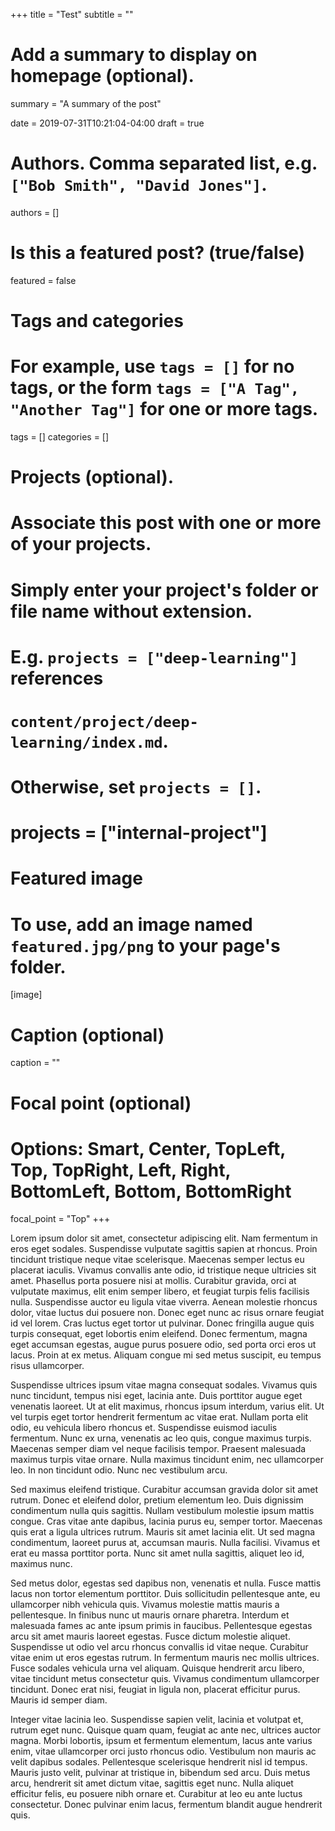 +++
title = "Test"
subtitle = ""

# Add a summary to display on homepage (optional).
summary = "A summary of the post"

date = 2019-07-31T10:21:04-04:00
draft = true

# Authors. Comma separated list, e.g. `["Bob Smith", "David Jones"]`.
authors = []

# Is this a featured post? (true/false)
featured = false

# Tags and categories
# For example, use `tags = []` for no tags, or the form `tags = ["A Tag", "Another Tag"]` for one or more tags.
tags = []
categories = []

# Projects (optional).
#   Associate this post with one or more of your projects.
#   Simply enter your project's folder or file name without extension.
#   E.g. `projects = ["deep-learning"]` references 
#   `content/project/deep-learning/index.md`.
#   Otherwise, set `projects = []`.
# projects = ["internal-project"]

# Featured image
# To use, add an image named `featured.jpg/png` to your page's folder. 
[image]
  # Caption (optional)
  caption = ""

  # Focal point (optional)
  # Options: Smart, Center, TopLeft, Top, TopRight, Left, Right, BottomLeft, Bottom, BottomRight
  focal_point = "Top"
+++


Lorem ipsum dolor sit amet, consectetur adipiscing elit. Nam fermentum in eros eget sodales. Suspendisse vulputate sagittis sapien at rhoncus. Proin tincidunt tristique neque vitae scelerisque. Maecenas semper lectus eu placerat iaculis. Vivamus convallis ante odio, id tristique neque ultricies sit amet. Phasellus porta posuere nisi at mollis. Curabitur gravida, orci at vulputate maximus, elit enim semper libero, et feugiat turpis felis facilisis nulla. Suspendisse auctor eu ligula vitae viverra. Aenean molestie rhoncus dolor, vitae luctus dui posuere non. Donec eget nunc ac risus ornare feugiat id vel lorem. Cras luctus eget tortor ut pulvinar. Donec fringilla augue quis turpis consequat, eget lobortis enim eleifend. Donec fermentum, magna eget accumsan egestas, augue purus posuere odio, sed porta orci eros ut lacus. Proin at ex metus. Aliquam congue mi sed metus suscipit, eu tempus risus ullamcorper.

Suspendisse ultrices ipsum vitae magna consequat sodales. Vivamus quis nunc tincidunt, tempus nisi eget, lacinia ante. Duis porttitor augue eget venenatis laoreet. Ut at elit maximus, rhoncus ipsum interdum, varius elit. Ut vel turpis eget tortor hendrerit fermentum ac vitae erat. Nullam porta elit odio, eu vehicula libero rhoncus et. Suspendisse euismod iaculis fermentum. Nunc ex urna, venenatis ac leo quis, congue maximus turpis. Maecenas semper diam vel neque facilisis tempor. Praesent malesuada maximus turpis vitae ornare. Nulla maximus tincidunt enim, nec ullamcorper leo. In non tincidunt odio. Nunc nec vestibulum arcu.

Sed maximus eleifend tristique. Curabitur accumsan gravida dolor sit amet rutrum. Donec et eleifend dolor, pretium elementum leo. Duis dignissim condimentum nulla quis sagittis. Nullam vestibulum molestie ipsum mattis congue. Cras vitae ante dapibus, lacinia purus eu, semper tortor. Maecenas quis erat a ligula ultrices rutrum. Mauris sit amet lacinia elit. Ut sed magna condimentum, laoreet purus at, accumsan mauris. Nulla facilisi. Vivamus et erat eu massa porttitor porta. Nunc sit amet nulla sagittis, aliquet leo id, maximus nunc.

Sed metus dolor, egestas sed dapibus non, venenatis et nulla. Fusce mattis lacus non tortor elementum porttitor. Duis sollicitudin pellentesque ante, eu ullamcorper nibh vehicula quis. Vivamus molestie mattis mauris a pellentesque. In finibus nunc ut mauris ornare pharetra. Interdum et malesuada fames ac ante ipsum primis in faucibus. Pellentesque egestas arcu sit amet mauris laoreet egestas. Fusce dictum molestie aliquet. Suspendisse ut odio vel arcu rhoncus convallis id vitae neque. Curabitur vitae enim ut eros egestas rutrum. In fermentum mauris nec mollis ultrices. Fusce sodales vehicula urna vel aliquam. Quisque hendrerit arcu libero, vitae tincidunt metus consectetur quis. Vivamus condimentum ullamcorper tincidunt. Donec erat nisi, feugiat in ligula non, placerat efficitur purus. Mauris id semper diam.

Integer vitae lacinia leo. Suspendisse sapien velit, lacinia et volutpat et, rutrum eget nunc. Quisque quam quam, feugiat ac ante nec, ultrices auctor magna. Morbi lobortis, ipsum et fermentum elementum, lacus ante varius enim, vitae ullamcorper orci justo rhoncus odio. Vestibulum non mauris ac velit dapibus sodales. Pellentesque scelerisque hendrerit nisl id tempus. Mauris justo velit, pulvinar at tristique in, bibendum sed arcu. Duis metus arcu, hendrerit sit amet dictum vitae, sagittis eget nunc. Nulla aliquet efficitur felis, eu posuere nibh ornare et. Curabitur at leo eu ante luctus consectetur. Donec pulvinar enim lacus, fermentum blandit augue hendrerit quis.